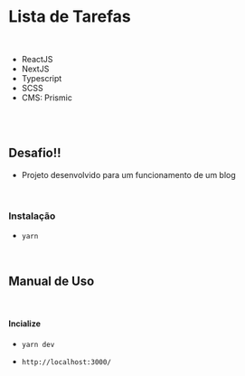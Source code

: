 # Lista de Tarefas

<br>

- ReactJS
- NextJS
- Typescript
- SCSS
- CMS: Prismic

<br><br>

## Desafio!!

- Projeto desenvolvido para um funcionamento de um blog

  <br>

### Instalação

- `yarn`

<br>

## Manual de Uso

<br>

#### Incialize

- `yarn dev`
  <br>

- `http://localhost:3000/`
